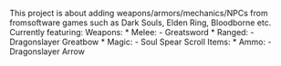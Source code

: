 This project is about adding weapons/armors/mechanics/NPCs from fromsoftware games such as Dark Souls, Elden Ring, Bloodborne etc.
Currently featuring:
  Weapons:
    * Melee:
      - Greatsword
    * Ranged:
      - Dragonslayer Greatbow
    * Magic:
      - Soul Spear Scroll
  Items:
    * Ammo:
        - Dragonslayer Arrow
